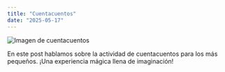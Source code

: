 ```yaml
---
title: "Cuentacuentos"
date: "2025-05-17"
---
```


![Imagen de cuentacuentos](/cuentacuentos.png)

En este post hablamos sobre la actividad de cuentacuentos para los más pequeños. ¡Una experiencia mágica llena de imaginación!

